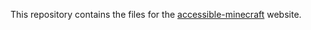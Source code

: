 This repository contains the files for the [accessible-minecraft](https://accessible-minecraft.github.io/) website.
